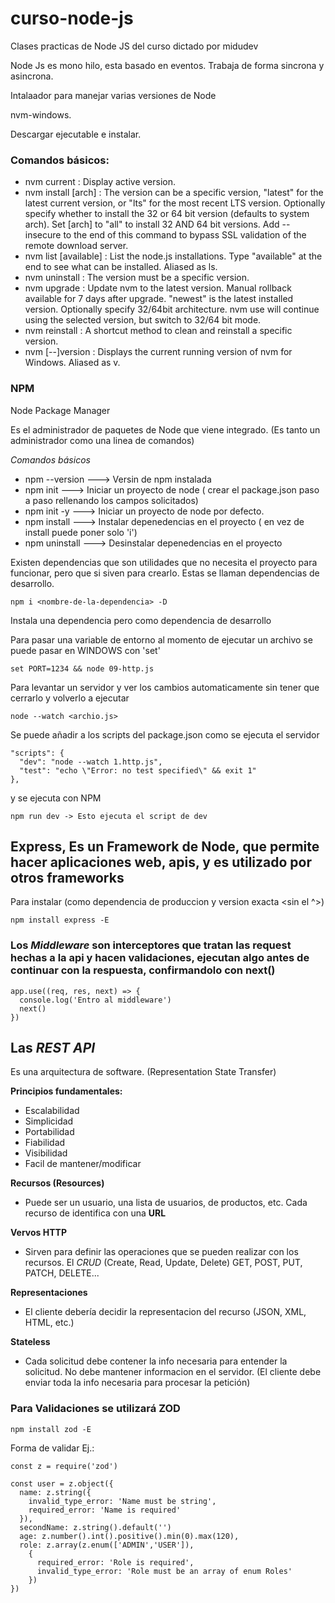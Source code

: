 # curso-node-js

Clases practicas de Node JS del curso dictado por midudev

Node Js es mono hilo, esta basado en eventos. Trabaja de forma sincrona y asincrona.

Intalaador para manejar varias versiones de Node

nvm-windows.

Descargar ejecutable e instalar.

### Comandos básicos:

- nvm current                  : Display active version.
- nvm install <version> [arch] : The version can be a specific version, "latest" for the latest current version, or "lts" for the most recent LTS version. Optionally specify whether to install the 32 or 64 bit version  (defaults to system arch). Set [arch] to "all" to install 32 AND 64 bit versions. Add --insecure to the end of this command to bypass SSL validation of the remote download server.
- nvm list [available]         : List the node.js installations. Type "available" at the end to see what can be installed. Aliased as ls.
- nvm uninstall <version>      : The version must be a specific version.
- nvm upgrade                  : Update nvm to the latest version. Manual rollback available for 7 days after upgrade. "newest" is the latest installed version. Optionally specify 32/64bit architecture. nvm use <arch> will continue using the selected version, but switch to 32/64 bit mode.
- nvm reinstall <version>      : A shortcut method to clean and reinstall a specific version.
- nvm [--]version              : Displays the current running version of nvm for Windows. Aliased as v.

### NPM

Node Package Manager

Es el administrador de paquetes de Node que viene integrado. (Es tanto un administrador como una linea de comandos)

_Comandos básicos_

- npm --version ---> Versin de npm instalada
- npm init ---> Iniciar un proyecto de node ( crear el package.json paso a paso rellenando los campos solicitados)
- npm init -y ---> Iniciar un proyecto de node por defecto.
- npm install <nombre-de-la-dependencia> ---> Instalar depenedencias en el proyecto ( en vez de install puede poner solo 'i')
- npm uninstall <nombre-de-la-dependencia> ---> Desinstalar depenedencias en el proyecto

Existen dependencias que son utilidades que no necesita el proyecto para funcionar, pero que si siven para crearlo.
Estas se llaman dependencias de desarrollo.

```
npm i <nombre-de-la-dependencia> -D
```
Instala una dependencia pero como dependencia de desarrollo

Para pasar una variable de entorno al momento de ejecutar un archivo se puede pasar en WINDOWS con 'set'

```
set PORT=1234 && node 09-http.js
```

Para levantar un servidor y ver los cambios automaticamente sin tener que cerrarlo y volverlo a ejecutar

```
node --watch <archio.js>
```
Se puede añadir a los scripts del package.json como se ejecuta el servidor
```
"scripts": {
  "dev": "node --watch 1.http.js",
  "test": "echo \"Error: no test specified\" && exit 1"
},
```

y se ejecuta con NPM
```
npm run dev -> Esto ejecuta el script de dev
```

## **Express**, Es un Framework de Node, que permite hacer aplicaciones web, apis, y es utilizado por otros frameworks

Para instalar (como dependencia de produccion y version exacta <sin el ^>)

```
npm install express -E
```

### Los _*Middleware*_ son interceptores que tratan las request hechas a la api y hacen validaciones, ejecutan algo antes de continuar con la respuesta, confirmandolo con next()

```
app.use((req, res, next) => {
  console.log('Entro al middleware')
  next()
})
```

## Las _REST API_

Es una arquitectura de software. (Representation State Transfer)

**Principios fundamentales:**
- Escalabilidad
- Simplicidad
- Portabilidad
- Fiabilidad
- Visibilidad
- Facil de mantener/modificar

**Recursos (Resources)**
- Puede ser un usuario, una lista de usuarios, de productos, etc.
Cada recurso de identifica con una **URL**

**Vervos HTTP**
- Sirven para definir las operaciones que se pueden realizar con los recursos. El *CRUD* (Create, Read, Update, Delete)
GET, POST, PUT, PATCH, DELETE...

**Representaciones**
- El cliente debería decidir la representacion del recurso (JSON, XML, HTML, etc.)

**Stateless**
- Cada solicitud debe contener la info necesaria para entender la solicitud. No debe mantener informacion en el servidor.
(El cliente debe enviar toda la info necesaria para procesar la petición)

### Para Validaciones se utilizará **ZOD**

```
npm install zod -E
```

Forma de validar Ej.:

```
const z = require('zod')

const user = z.object({
  name: z.string({
    invalid_type_error: 'Name must be string',
    required_error: 'Name is required'
  }),
  secondName: z.string().default('')
  age: z.number().int().positive().min(0).max(120),
  role: z.array(z.enum(['ADMIN','USER']),
    {
      required_error: 'Role is required',
      invalid_type_error: 'Role must be an array of enum Roles'
    })
})
```